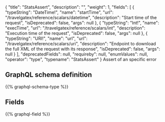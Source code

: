 {
  "title": "StatsAssert",
  "description": "",
  "weight": 1,
  "fields": [
    {
      "typeString": "DateTime!",
      "name": "startTime",
      "url": "/travelgatex/reference/scalars/datetime",
      "description": "Start time of the request",
      "isDeprecated": false,
      "args": null
    },
    {
      "typeString": "Int!",
      "name": "execTime",
      "url": "/travelgatex/reference/scalars/int",
      "description": "Execution time of the request",
      "isDeprecated": false,
      "args": null
    },
    {
      "typeString": "URI!",
      "name": "url",
      "url": "/travelgatex/reference/scalars/uri",
      "description": "Endpoint to download the full XML of the request with its response",
      "isDeprecated": false,
      "args": null
    }
  ],
  "deprecatedFields": null,
  "requireby": null,
  "enumValues": null,
  "operator": "type",
  "typename": "StatsAssert"
}
Assert of an specific error
## GraphQL schema definition

{{% graphql-schema-type %}}

## Fields

{{% graphql-field %}}
